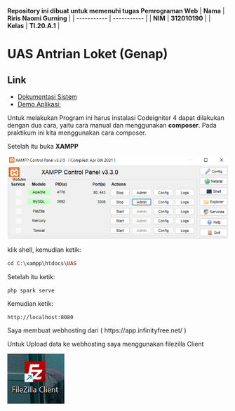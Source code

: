 <strong>Repository ini dibuat untuk memenuhi tugas Pemrograman Web</strong>
| <strong>Nama</strong> | <strong>Riris Naomi Gurning</strong> |
| ----------- | ----------- |
| <strong>NIM</strong> | <strong>312010190</strong> |
| <strong>Kelas</strong> | <strong>TI.20.A.1</strong> |

# UAS Antrian Loket (Genap)

## Link

- [Dokumentasi Sistem](https://youtu.be/egYWeSfUdxc)
- [Demo Aplikasi;](http://sistemantrianriris.epizy.com/)

<p>Untuk melakukan Program ini harus instalasi Codeigniter 4 dapat dilakukan dengan dua cara, yaitu cara
manual dan menggunakan <b>composer</b>. Pada praktikum ini kita menggunakan cara composer.
</p> Setelah itu buka <b>XAMPP</b></p>

![](xampp.png)

<p>klik shell, kemudian ketik: </p>

```php
cd C:\xampp\htdocs\UAS
```

<p>Setelah itu ketik:</p>

```
php spark serve
```

</p>

<p>Kemudian ketik:</p>

```
http://localhost:8080
```

<p> Saya membuat webhosting dari ( https://app.infinityfree.net/ )</p>

<p> Untuk Upload data ke webhosting saya menggunakan filezilla Client</p>

![](filezilla.png)
